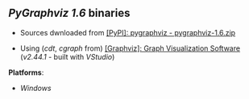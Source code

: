 *PyGraphviz 1.6* binaries
-------------------------

- Sources dwnloaded from [[PyPI]: pygraphviz - pygraphviz-1.6.zip](https://files.pythonhosted.org/packages/1e/19/acf3b8dbd378a2b38c6d9aaa6fa9fcd9f7b4aea5fcd3460014999ff92b3c/pygraphviz-1.6.zip)

- Using (*cdt*, *cgraph* from) [[Graphviz]: Graph Visualization Software](https://www.graphviz.org) (*v2.44.1* - built with *VStudio*)

**Platforms**:
- *Windows*

